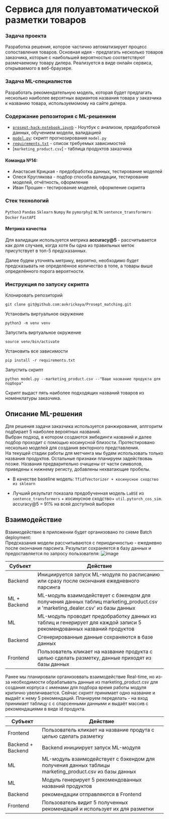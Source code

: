 # Сервиса для полуавтоматической разметки товаров

### Задача проекта

Разработка решения, которое частично автоматизирует процесс сопоставления товаров. Основная идея - предлагать несколько товаров заказчика, которые с наибольшей вероятностью соответствуют размечаемому товару дилера.  Реализуется в виде онлайн сервиса, открываемого в веб-браузере.

### Задача ML-специалистов

Разработать рекомендательную модель, которая будет предлагать несколько наиболее вероятных вариантов названия товара у заказчика к названию товара, используемомому на сайте дилера. 

### Содержание репозитория с ML-решением
- [`prosept-hack-notebook.ipynb`](https://github.com/avkrickaya/Prosept_matching/blob/main/prosept-hack-notebook.ipynb) - Ноутбук с анализом, предобработкой данных, обучением модели, валидацией 
-  [`model.py`](https://github.com/avkrickaya/Prosept_matching/blob/main/model.py): скрипт прогнозирования `model.py`
-  [`requirements.txt`]() - список требуемых зависимостей
-  [`marketing_product.csv`] - таблица продуктов заказчика

#### Команда №14:
- Анастасия Крицкая - предобработка данных, тестирование моделей
- Олеся Круглякова - подбор способа валидации, тестирование моделей, отчётность, оформление
- Иван Прошин - тестирование моделей, оформление скрипта

### Стек технологий
`Python3` `Pandas` `Sklearn` `Numpy` `Re` `pymorphy2` `NLTK` `sentence_transformers` `Docker` `FastAPI`

#### Метрика качества
Для валидации используется метрика **accuracy@5** - рассчитывается как доля случаев, когда хотя бы одна из правильных меток присутствует в топ-5 предсказанных.

Далее будем уточнять метрику, вероятно, необходимо будет предсказывать не определённое количество в топе, а товары выше определённого порога вероятности.

### Инструкция по запуску скрипта 

Клонировать репозиторий

```git clone git@github.com:avkrickaya/Prosept_matching.git```   

Установить виртуальное окружение

```python3 -m venv venv```

Запустить виртуальное окружение

```source venv/bin/activate```

Установить все зависимости

```pip install -r requirements.txt```

Запустить скрипт

```python model.py --marketing_product.csv --"Ваше название продукта для подбора"```

Скрипт выдаст пять наиболее подходящих названий товаров из номенклатуры заказчика.

## Описание ML-решения 
Для решения задачи заказчика используется ранжирования, аллгоритм подбирает 5 наиболее вероятных названий.   
Выбран подход, в котором создаются эмбединги названий и далее подбор проходит с помощью косинусной близости. Протестировано несколько моделей для создания векторного представления.    
На текущей стадии работы для метчинга мы будем использовать только названия продуктов. Остальные признаки планируем задействоваь позже. Названия предварительно очищены от части символов, приведены к нижнему регисту, добавлены нехватающие пробелы.

- В качестве  baseline  модель: `TfidfVectorizer + косинусное сходство из sklearn`

- Лучший результат показала предобученная модель `LaBSE` из `sentence_transformers` + косинусное сходство+ `util.pytorch_cos_sim`.  
accuracy@5 = 91% на всей доступной выборке




## Взаимодействие 
Взаимодействие в приложении будет организовано по схеме  Batch deployment:    
Предсказания модели рассчитываются с  периодичностью -  ежедневно после окончания парсинга. Результат сохраняется в базу данных и предоставляется по запросу пользователя:
![image](https://github.com/avkrickaya/Prosept_matching/assets/139965241/54661a6b-f4c9-4133-9224-dd1c981fb5d4)


 Субъект | Действие
----------|----
Backend | Инициируется запуск ML-модуля по расписанию или сразу после окончания ежедневного парсинга|
ML + Backend | ML-модуль взаимодействует с бэкендом для получения данных таблиц marketing_product.csv и 'marketing_dealer.csv' из базы данных |
ML | ML-модуль проводит предобработку данных из таблиц и генерирует для каждой записи 5 рекомендованных названий продуктов |
Backend | Сгенерированные данные сохраняются в базе данных |
Frontend | Пользователь кликает на название продукта с целью сделать разметку, данные приходят из базы данных|



Ранее мы планировали организоввать взаимодействие Real-time, но из-за необходимости обрабатывать данные из marketing_product.csv для создания корпуса с именами для подбора время работы модуля критично увеличивается. Сейчас скрипт принимает одно название и выдаёт к нему 5 рекомендаций. Планируем переделать - на вход принимает таблицу с с спарсенными данными и выдаёт массив с рекомендациями в виде id продукта.


 Субъект | Действие
----------|----
Frontend | Пользователь кликает на название продута с целью сделать разметку|
Backend + Backend| Backend инициирует запуск ML-модуля |
ML | ML-модуль взаимодействует с бэкендом для получения данных таблицы marketing_product.csv из базы данных |
ML | Модуль генерирует 5 рекомендованных названий продуктов|
Backend | рекомендации отправляются в Frontend |
Frontend | Пользователь видит 5 полученных рекомендаций и использует их для разметки |

